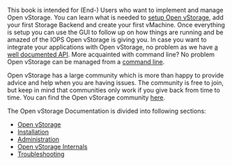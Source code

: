 This book is intended for (End-) Users who want to implement and manage Open vStorage. You can learn what is needed to [setup Open vStorage](Installation/README.md), add your first Storage Backend and create your first vMachine. Once everything is setup you can use the GUI to follow up on how things are running and be amazed of the IOPS Open vStorage is giving you. In case you want to integrate your applications with Open vStorage, no problem as we have [a well documented API](Administration/usingtheapi/README.md). More acquainted with command line? No problem Open vStorage can be managed from a [command line](Administration/usingthecli/README.md).


Open vStorage has a large community which is more than happy to provide
advice and help when you are having issues. The community is free to
join, but keep in mind that communities only work if you give back from
time to time. You can find the Open vStorage community
[here](https://groups.google.com/forum/#!forum/open-vstorage).

The Open vStorage Documentation is divided into following sections:
* [Open vStorage](Openvstorage/README.md)
* [Installation](Installation/README.md)
* [Administration](Administration/README.md)
* [Open vStorage Internals](Internals/README.md)
* [Troubleshooting](Troubleshooting/README.md)

